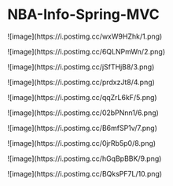 ﻿# NBA-Info-Spring-MVC
<p>![image](https://i.postimg.cc/wxW9HZhk/1.png)</p>
<p>![image](https://i.postimg.cc/6QLNPmWn/2.png)</p>
<p>![image](https://i.postimg.cc/jSfTHjB8/3.png)</p>
<p>![image](https://i.postimg.cc/prdxzJt8/4.png)</p>
<p>![image](https://i.postimg.cc/qqZrL6kF/5.png)</p>
<p>![image](https://i.postimg.cc/02bPNnn1/6.png)</p>
<p>![image](https://i.postimg.cc/B6mfSP1v/7.png)</p>
<p>![image](https://i.postimg.cc/0jrRb5p0/8.png)</p>
<p>![image](https://i.postimg.cc/hGqBpBBK/9.png)</p>
<p>![image](https://i.postimg.cc/BQksPF7L/10.png)</p>










